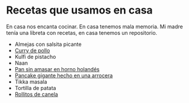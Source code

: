 # Recetas que usamos en casa

En casa nos encanta cocinar. En casa tenemos mala memoria. Mi madre tenía una libreta con recetas, en casa tenemos un repositorio.

- Almejas con salsita picante
- [Curry de pollo](recetas/curry-de-pollo.md)
- Kulfi de pistacho
- Naan
- [Pan sin amasar en horno holandés](recetas/pan-sin-amasar-horno-holandes.md)
- [Pancake gigante hecho en una arrocera](recetas/pancake-gigante-en-arrocera.md)
- Tikka masala
- Tortilla de patata
- [Rollitos de canela](recetas/rollitos-de-canela.md)
